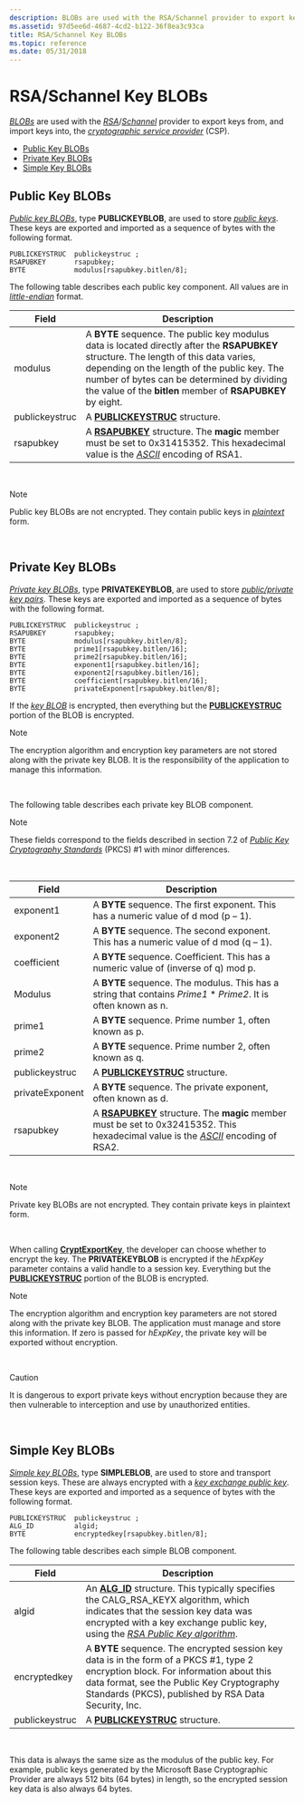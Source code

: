 ```yaml
---
description: BLOBs are used with the RSA/Schannel provider to export keys from, and import keys into, the cryptographic service provider (CSP).
ms.assetid: 97d5ee6d-4687-4cd2-b122-36f8ea3c93ca
title: RSA/Schannel Key BLOBs
ms.topic: reference
ms.date: 05/31/2018
---
```


# RSA/Schannel Key BLOBs

[*BLOBs*](../secgloss/b-gly.md) are used with the [*RSA*](../secgloss/r-gly.md)/[*Schannel*](../secgloss/s-gly.md) provider to export keys from, and import keys into, the [*cryptographic service provider*](../secgloss/c-gly.md) (CSP).

-   [Public Key BLOBs](#public-key-blobs)
-   [Private Key BLOBs](#private-key-blobs)
-   [Simple Key BLOBs](#simple-key-blobs)

## Public Key BLOBs

[*Public key BLOBs*](../secgloss/p-gly.md), type **PUBLICKEYBLOB**, are used to store [*public keys*](../secgloss/p-gly.md). These keys are exported and imported as a sequence of bytes with the following format.

``` syntax
PUBLICKEYSTRUC  publickeystruc ;
RSAPUBKEY       rsapubkey;
BYTE            modulus[rsapubkey.bitlen/8];
```

The following table describes each public key component. All values are in [*little-endian*](../secgloss/l-gly.md) format.



| Field          | Description                                                                                                                                                                                                                                                                                        |
|----------------|----------------------------------------------------------------------------------------------------------------------------------------------------------------------------------------------------------------------------------------------------------------------------------------------------|
| modulus        | A **BYTE** sequence. The public key modulus data is located directly after the **RSAPUBKEY** structure. The length of this data varies, depending on the length of the public key. The number of bytes can be determined by dividing the value of the **bitlen** member of **RSAPUBKEY** by eight. |
| publickeystruc | A [**PUBLICKEYSTRUC**](/windows/desktop/api/Wincrypt/ns-wincrypt-publickeystruc) structure.                                                                                                                                                                                                                                              |
| rsapubkey      | A [**RSAPUBKEY**](/windows/desktop/api/Wincrypt/ns-wincrypt-rsapubkey) structure. The **magic** member must be set to 0x31415352. This hexadecimal value is the [*ASCII*](../secgloss/a-gly.md) encoding of RSA1.                                                                                      |



 

> [!Note]  
> Public key BLOBs are not encrypted. They contain public keys in [*plaintext*](../secgloss/p-gly.md) form.

 

## Private Key BLOBs

[*Private key BLOBs*](../secgloss/p-gly.md), type **PRIVATEKEYBLOB**, are used to store [*public/private key pairs*](../secgloss/p-gly.md). These keys are exported and imported as a sequence of bytes with the following format.

``` syntax
PUBLICKEYSTRUC  publickeystruc ;
RSAPUBKEY       rsapubkey;
BYTE            modulus[rsapubkey.bitlen/8];
BYTE            prime1[rsapubkey.bitlen/16];
BYTE            prime2[rsapubkey.bitlen/16];
BYTE            exponent1[rsapubkey.bitlen/16];
BYTE            exponent2[rsapubkey.bitlen/16];
BYTE            coefficient[rsapubkey.bitlen/16];
BYTE            privateExponent[rsapubkey.bitlen/8];
```

If the [*key BLOB*](../secgloss/k-gly.md) is encrypted, then everything but the [**PUBLICKEYSTRUC**](/windows/desktop/api/Wincrypt/ns-wincrypt-publickeystruc) portion of the BLOB is encrypted.

> [!Note]  
> The encryption algorithm and encryption key parameters are not stored along with the private key BLOB. It is the responsibility of the application to manage this information.

 

The following table describes each private key BLOB component.

> [!Note]  
> These fields correspond to the fields described in section 7.2 of [*Public Key Cryptography Standards*](../secgloss/p-gly.md) (PKCS) \#1 with minor differences.

 



| Field           | Description                                                                                                                                                                                                   |
|-----------------|---------------------------------------------------------------------------------------------------------------------------------------------------------------------------------------------------------------|
| exponent1       | A **BYTE** sequence. The first exponent. This has a numeric value of d mod (p – 1).                                                                                                                           |
| exponent2       | A **BYTE** sequence. The second exponent. This has a numeric value of d mod (q – 1).                                                                                                                          |
| coefficient     | A **BYTE** sequence. Coefficient. This has a numeric value of (inverse of q) mod p.                                                                                                                           |
| Modulus         | A **BYTE** sequence. The modulus. This has a string that contains *Prime1* \* *Prime2*. It is often known as n.                                                                                               |
| prime1          | A **BYTE** sequence. Prime number 1, often known as p.                                                                                                                                                        |
| prime2          | A **BYTE** sequence. Prime number 2, often known as q.                                                                                                                                                        |
| publickeystruc  | A [**PUBLICKEYSTRUC**](/windows/desktop/api/Wincrypt/ns-wincrypt-publickeystruc) structure.                                                                                                                                                         |
| privateExponent | A **BYTE** sequence. The private exponent, often known as d.                                                                                                                                                  |
| rsapubkey       | A [**RSAPUBKEY**](/windows/desktop/api/Wincrypt/ns-wincrypt-rsapubkey) structure. The **magic** member must be set to 0x32415352. This hexadecimal value is the [*ASCII*](../secgloss/a-gly.md) encoding of RSA2. |



 

> [!Note]  
> Private key BLOBs are not encrypted. They contain private keys in plaintext form.

 

When calling [**CryptExportKey**](/windows/desktop/api/Wincrypt/nf-wincrypt-cryptexportkey), the developer can choose whether to encrypt the key. The **PRIVATEKEYBLOB** is encrypted if the *hExpKey* parameter contains a valid handle to a session key. Everything but the [**PUBLICKEYSTRUC**](/windows/desktop/api/Wincrypt/ns-wincrypt-publickeystruc) portion of the BLOB is encrypted.

> [!Note]  
> The encryption algorithm and encryption key parameters are not stored along with the private key BLOB. The application must manage and store this information. If zero is passed for *hExpKey*, the private key will be exported without encryption.

 

> [!Caution]  
> It is dangerous to export private keys without encryption because they are then vulnerable to interception and use by unauthorized entities.

 

## Simple Key BLOBs

[*Simple key BLOBs*](../secgloss/s-gly.md), type **SIMPLEBLOB**, are used to store and transport session keys. These are always encrypted with a [*key exchange public key*](../secgloss/k-gly.md). These keys are exported and imported as a sequence of bytes with the following format.

``` syntax
PUBLICKEYSTRUC  publickeystruc ;
ALG_ID          algid;
BYTE            encryptedkey[rsapubkey.bitlen/8];
```

The following table describes each simple BLOB component.



| Field          | Description                                                                                                                                                                                                                                                                                                                   |
|----------------|-------------------------------------------------------------------------------------------------------------------------------------------------------------------------------------------------------------------------------------------------------------------------------------------------------------------------------|
| algid          | An [**ALG\_ID**](alg-id.md) structure. This typically specifies the CALG\_RSA\_KEYX algorithm, which indicates that the session key data was encrypted with a key exchange public key, using the [*RSA Public Key algorithm*](../secgloss/r-gly.md). |
| encryptedkey   | A **BYTE** sequence. The encrypted session key data is in the form of a PKCS \#1, type 2 encryption block. For information about this data format, see the Public Key Cryptography Standards (PKCS), published by RSA Data Security, Inc.                                                                                     |
| publickeystruc | A [**PUBLICKEYSTRUC**](/windows/desktop/api/Wincrypt/ns-wincrypt-publickeystruc) structure.                                                                                                                                                                                                                                                                         |



 

This data is always the same size as the modulus of the public key. For example, public keys generated by the Microsoft Base Cryptographic Provider are always 512 bits (64 bytes) in length, so the encrypted session key data is also always 64 bytes.

 

 
